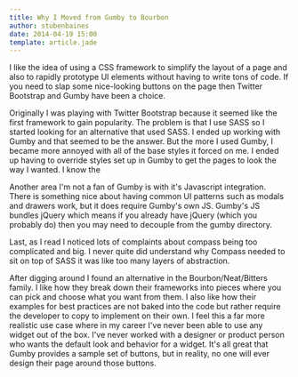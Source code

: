 ```yaml
---
title: Why I Moved from Gumby to Bourbon 
author: stubenbaines 
date: 2014-04-19 15:00
template: article.jade
---
```


I like the idea of using a CSS framework to simplify the layout of a page and also to rapidly prototype UI elements without having to write tons of code. If you need to slap some nice-looking buttons on the page then Twitter Bootstrap and Gumby have been a choice.

Originally I was playing with Twitter Bootstrap because it seemed like the first framework to gain popularity. The problem is that I use SASS so I started looking for an alternative that used SASS. I ended up working with Gumby and that seemed to be the answer. But the more I used Gumby, I became more annoyed with all of the base styles it forced on me. I ended up having to override styles set up in Gumby to get the pages to look the way I wanted. I know the 

Another area I'm not a fan of Gumby is with it's Javascript integration. There is something nice about having common UI patterns such as modals and drawers work, but it does require Gumby's own JS. Gumby's JS bundles jQuery which means if you already have jQuery (which you probably do) then you may need to decouple from the gumby directory. 

Last, as I read I noticed lots of complaints about compass being too complicated and big. I never quite did understand why Compass needed to sit on top of SASS it was like too many layers of abstraction. 

After digging around I found an alternative in the Bourbon/Neat/Bitters family. I like how they break down their frameworks into pieces where you can pick and choose what you want from them. I also like how their examples for best practices are not baked into the code but rather require the developer to copy to implement on their own. I feel this a far more realistic use case where in my career I've never been able to use any widget out of the box. I've never worked with a designer or product
person who wants the default look and behavior for a widget. It's all great that Gumby provides a sample set of buttons, but in reality, no one will ever design their page around those buttons. 
